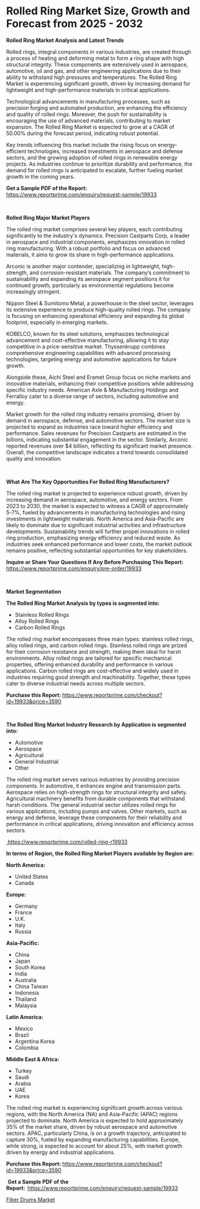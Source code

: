 <p><h1>Rolled Ring Market Size, Growth and Forecast from 2025 - 2032</h1></p><p><strong>Rolled Ring Market Analysis and Latest Trends</strong></p>
<p><p>Rolled rings, integral components in various industries, are created through a process of heating and deforming metal to form a ring shape with high structural integrity. These components are extensively used in aerospace, automotive, oil and gas, and other engineering applications due to their ability to withstand high pressures and temperatures. The Rolled Ring Market is experiencing significant growth, driven by increasing demand for lightweight and high-performance materials in critical applications. </p><p>Technological advancements in manufacturing processes, such as precision forging and automated production, are enhancing the efficiency and quality of rolled rings. Moreover, the push for sustainability is encouraging the use of advanced materials, contributing to market expansion. The Rolled Ring Market is expected to grow at a CAGR of 50.00% during the forecast period, indicating robust potential. </p><p>Key trends influencing this market include the rising focus on energy-efficient technologies, increased investments in aerospace and defense sectors, and the growing adoption of rolled rings in renewable energy projects. As industries continue to prioritize durability and performance, the demand for rolled rings is anticipated to escalate, further fueling market growth in the coming years.</p></p>
<p><strong>Get a Sample PDF of the Report:&nbsp;</strong> <a href="https://www.reportprime.com/enquiry/request-sample/19933?utm_campaign=3498&utm_medium=2&utm_source=Github&utm_content=ia&utm_term=17032025&utm_id=rolled-ring">https://www.reportprime.com/enquiry/request-sample/19933</a></p>
<p>&nbsp;</p>
<p><strong>Rolled Ring Major Market Players</strong></p>
<p><p>The rolled ring market comprises several key players, each contributing significantly to the industry's dynamics. Precision Castparts Corp, a leader in aerospace and industrial components, emphasizes innovation in rolled ring manufacturing. With a robust portfolio and focus on advanced materials, it aims to grow its share in high-performance applications.</p><p>Arconic is another major contender, specializing in lightweight, high-strength, and corrosion-resistant materials. The company’s commitment to sustainability and expanding its aerospace segment positions it for continued growth, particularly as environmental regulations become increasingly stringent.</p><p>Nippon Steel & Sumitomo Metal, a powerhouse in the steel sector, leverages its extensive experience to produce high-quality rolled rings. The company is focusing on enhancing operational efficiency and expanding its global footprint, especially in emerging markets.</p><p>KOBELCO, known for its steel solutions, emphasizes technological advancement and cost-effective manufacturing, allowing it to stay competitive in a price-sensitive market. Thyssenkrupp combines comprehensive engineering capabilities with advanced processing technologies, targeting energy and automotive applications for future growth.</p><p>Alongside these, Aichi Steel and Eramet Group focus on niche markets and innovative materials, enhancing their competitive positions while addressing specific industry needs. American Axle & Manufacturing Holdings and Ferralloy cater to a diverse range of sectors, including automotive and energy.</p><p>Market growth for the rolled ring industry remains promising, driven by demand in aerospace, defense, and automotive sectors. The market size is projected to expand as industries race toward higher efficiency and performance. Sales revenues for Precision Castparts are estimated in the billions, indicating substantial engagement in the sector. Similarly, Arconic reported revenues over $4 billion, reflecting its significant market presence. Overall, the competitive landscape indicates a trend towards consolidated quality and innovation.</p></p>
<p>&nbsp;</p>
<p><strong>What Are The Key Opportunities For Rolled Ring Manufacturers?</strong></p>
<p><p>The rolled ring market is projected to experience robust growth, driven by increasing demand in aerospace, automotive, and energy sectors. From 2023 to 2030, the market is expected to witness a CAGR of approximately 5-7%, fueled by advancements in manufacturing technologies and rising investments in lightweight materials. North America and Asia-Pacific are likely to dominate due to significant industrial activities and infrastructure developments. Sustainability trends will further propel innovations in rolled ring production, emphasizing energy efficiency and reduced waste. As industries seek enhanced performance and lower costs, the market outlook remains positive, reflecting substantial opportunities for key stakeholders.</p></p>
<p><strong>Inquire or Share Your Questions If Any Before Purchasing This Report:</strong> <a href="https://www.reportprime.com/enquiry/pre-order/19933?utm_campaign=3498&utm_medium=2&utm_source=Github&utm_content=ia&utm_term=17032025&utm_id=rolled-ring">https://www.reportprime.com/enquiry/pre-order/19933</a></p>
<p>&nbsp;</p>
<p><strong>Market Segmentation</strong></p>
<p><strong>The Rolled Ring Market Analysis by types is segmented into:</strong></p>
<p><ul><li>Stainless Rolled Rings</li><li>Alloy Rolled Rings</li><li>Carbon Rolled Rings</li></ul></p>
<p><p>The rolled ring market encompasses three main types: stainless rolled rings, alloy rolled rings, and carbon rolled rings. Stainless rolled rings are prized for their corrosion resistance and strength, making them ideal for harsh environments. Alloy rolled rings are tailored for specific mechanical properties, offering enhanced durability and performance in various applications. Carbon rolled rings are cost-effective and widely used in industries requiring good strength and machinability. Together, these types cater to diverse industrial needs across multiple sectors.</p></p>
<p><strong>Purchase this Report:&nbsp;</strong><a href="https://www.reportprime.com/checkout?id=19933&price=3590&utm_campaign=3498&utm_medium=2&utm_source=Github&utm_content=ia&utm_term=17032025&utm_id=rolled-ring">https://www.reportprime.com/checkout?id=19933&price=3590</a></p>
<p>&nbsp;</p>
<p><strong>The Rolled Ring Market Industry Research by Application is segmented into:</strong></p>
<p><ul><li>Automotive</li><li>Aerospace</li><li>Agricultural</li><li>General Industrial</li><li>Other</li></ul></p>
<p><p>The rolled ring market serves various industries by providing precision components. In automotive, it enhances engine and transmission parts. Aerospace relies on high-strength rings for structural integrity and safety. Agricultural machinery benefits from durable components that withstand harsh conditions. The general industrial sector utilizes rolled rings for various applications, including pumps and valves. Other markets, such as energy and defense, leverage these components for their reliability and performance in critical applications, driving innovation and efficiency across sectors.</p></p>
<p><a href="https://www.reportprime.com/rolled-ring-r19933?utm_campaign=3498&utm_medium=2&utm_source=Github&utm_content=ia&utm_term=17032025&utm_id=rolled-ring">&nbsp;https://www.reportprime.com/rolled-ring-r19933</a></p>
<p><strong>In terms of Region, the Rolled Ring Market Players available by Region are:</strong></p>
<p>
    <p> <strong> North America: </strong>
        <ul>
            <li>United States</li>
            <li>Canada</li>
        </ul>
        </p> 
    <p> <strong> Europe: </strong>
        <ul>
            <li>Germany</li>
            <li>France</li>
            <li>U.K.</li>
            <li>Italy</li>
            <li>Russia</li>
        </ul>
        </p> 
    <p> <strong> Asia-Pacific: </strong>
        <ul>
            <li>China</li>
            <li>Japan</li>
            <li>South Korea</li>
            <li>India</li>
            <li>Australia</li>
            <li>China Taiwan</li>
            <li>Indonesia</li>
            <li>Thailand</li>
            <li>Malaysia</li>
        </ul>
        </p> 
    <p> <strong> Latin America: </strong>
        <ul>
            <li>Mexico</li>
            <li>Brazil</li>
            <li>Argentina Korea</li>
            <li>Colombia</li>
        </ul>
        </p> 
    <p> <strong> Middle East & Africa: </strong>
        <ul>
            <li>Turkey</li>
            <li>Saudi</li>
            <li>Arabia</li>
            <li>UAE</li>
            <li>Korea</li>
        </ul>
    </p>
    </p>
<p><p>The rolled ring market is experiencing significant growth across various regions, with the North America (NA) and Asia-Pacific (APAC) regions projected to dominate. North America is expected to hold approximately 35% of the market share, driven by robust aerospace and automotive sectors. APAC, particularly China, is on a growth trajectory, anticipated to capture 30%, fueled by expanding manufacturing capabilities. Europe, while strong, is expected to account for about 25%, with market growth driven by energy and industrial applications.</p></p>
<p><strong>Purchase this Report: </strong><a href="https://www.reportprime.com/checkout?id=19933&price=3590&utm_campaign=3498&utm_medium=2&utm_source=Github&utm_content=ia&utm_term=17032025&utm_id=rolled-ring">https://www.reportprime.com/checkout?id=19933&price=3590</a></p>
<p>&nbsp;<strong>Get a Sample PDF of the Report:&nbsp;&nbsp;</strong><a href="https://www.reportprime.com/enquiry/request-sample/19933?utm_campaign=3498&utm_medium=2&utm_source=Github&utm_content=ia&utm_term=17032025&utm_id=rolled-ring">https://www.reportprime.com/enquiry/request-sample/19933</a></p>
<p><strong></strong></p>
<p><p><a href="https://github.com/lestymbango/Market-Research-Report-List-1/blob/main/fiber-drums-market.md?utm_campaign=3498&utm_medium=2&utm_source=Github&utm_content=ia&utm_term=17032025&utm_id=rolled-ring">Fiber Drums Market</a></p></p>